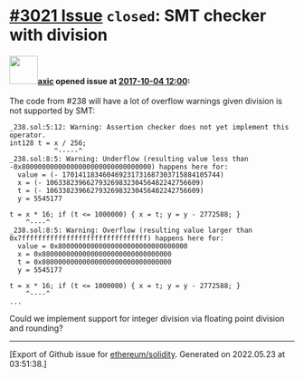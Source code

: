 # [\#3021 Issue](https://github.com/ethereum/solidity/issues/3021) `closed`: SMT checker with division

#### <img src="https://avatars.githubusercontent.com/u/20340?v=4" width="50">[axic](https://github.com/axic) opened issue at [2017-10-04 12:00](https://github.com/ethereum/solidity/issues/3021):

The code from #238 will have a lot of overflow warnings given division is not supported by SMT:

```
_238.sol:5:12: Warning: Assertion checker does not yet implement this operator.
int128 t = x / 256;
           ^-----^
_238.sol:8:5: Warning: Underflow (resulting value less than -0x80000000000000000000000000000000) happens here for:
  value = (- 170141183460469231731687303715884105744)
  x = (- 10633823966279326983230456482242756609)
  t = (- 10633823966279326983230456482242756609)
  y = 5545177

t = x * 16; if (t <= 1000000) { x = t; y = y - 2772588; }
    ^----^
_238.sol:8:5: Warning: Overflow (resulting value larger than 0x7fffffffffffffffffffffffffffffff) happens here for:
  value = 0x80000000000000000000000000000000
  x = 0x08000000000000000000000000000000
  t = 0x08000000000000000000000000000000
  y = 5545177

t = x * 16; if (t <= 1000000) { x = t; y = y - 2772588; }
    ^----^
...
```

Could we implement support for integer division via floating point division and rounding?




-------------------------------------------------------------------------------



[Export of Github issue for [ethereum/solidity](https://github.com/ethereum/solidity). Generated on 2022.05.23 at 03:51:38.]
